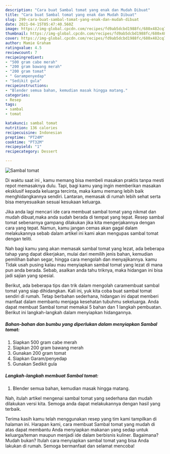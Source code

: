 ```yaml
---
description: "Cara buat Sambal tomat yang enak dan Mudah Dibuat"
title: "Cara buat Sambal tomat yang enak dan Mudah Dibuat"
slug: 299-cara-buat-sambal-tomat-yang-enak-dan-mudah-dibuat
date: 2021-04-15T05:47:40.560Z
image: https://img-global.cpcdn.com/recipes/fd9ab5dcbd1988fc/680x482cq70/sambal-tomat-foto-resep-utama.jpg
thumbnail: https://img-global.cpcdn.com/recipes/fd9ab5dcbd1988fc/680x482cq70/sambal-tomat-foto-resep-utama.jpg
cover: https://img-global.cpcdn.com/recipes/fd9ab5dcbd1988fc/680x482cq70/sambal-tomat-foto-resep-utama.jpg
author: Mamie Graham
ratingvalue: 4.5
reviewcount: 7
recipeingredient:
- "500 gram cabe merah"
- "200 gram bawang merah"
- "200 gram tomat"
- " Garampenyedap"
- "Sedikit gula"
recipeinstructions:
- "Blender semua bahan, kemudian masak hingga matang."
categories:
- Resep
tags:
- sambal
- tomat

katakunci: sambal tomat 
nutrition: 136 calories
recipecuisine: Indonesian
preptime: "PT24M"
cooktime: "PT32M"
recipeyield: "1"
recipecategory: Dessert

---
```



![Sambal tomat](https://img-global.cpcdn.com/recipes/fd9ab5dcbd1988fc/680x482cq70/sambal-tomat-foto-resep-utama.jpg)

Di waktu  saat ini , kamu memang bisa membeli masakan praktis tanpa mesti repot memasaknya dulu. Tapi, bagi kamu yang ingin memberikan masakan eksklusif kepada keluarga tercinta, maka kamu memang lebih baik menghidangkannya sendiri. Lantaran, memasak di rumah lebih sehat serta bisa menyesuaikan sesuai kesukaan keluarga.

Jika anda lagi mencari ide cara membuat sambal tomat yang nikmat dan mudah dibuat,maka anda sudah berada di tempat yang tepat. Resep sambal tomat  sebenarnya gampang dilakukan jika kita mengerjakannya dengan cara yang tepat. Namun, kamu jangan cemas akan gagal dalam melakukannya 
sebab dalam artikel ini kami akan mengupas sambal tomat dengan teliti.  



Nah bagi kamu yang akan memasak sambal tomat yang lezat, ada beberapa tahap yang dapat dikerjakan, mulai dari memilih jenis bahan, kemudian pemilihan bahan segar, hingga cara mengolah dan menyajikannya. kamu Tidak usah pusing kalau mau menyiapkan sambal tomat yang lezat di mana pun anda berada. Sebab, asalkan anda  tahu triknya, maka hidangan ini bisa jadi sajian yang spesial.

Berikut, ada beberapa tips dan trik dalam mengolah caramembuat sambal tomat yang siap dihidangkan. Kali ini, yuk kita coba buat sambal tomat sendiri di rumah. Tetap berbahan sederhana, hidangan ini dapat memberi manfaat dalam membantu menjaga kesehatan tubuhmu sekeluarga. Anda dapat membuat Sambal tomat memakai 5 bahan dan 1 langkah pembuatan. Berikut ini langkah-langkah dalam menyiapkan hidangannya.

<!--inarticleads1-->

##### Bahan-bahan dan bumbu yang diperlukan dalam menyiapkan Sambal tomat:

1. Siapkan 500 gram cabe merah
1. Siapkan 200 gram bawang merah
1. Gunakan 200 gram tomat
1. Siapkan  Garam/penyedap
1. Gunakan Sedikit gula




<!--inarticleads2-->

##### Langkah-langkah membuat Sambal tomat:

1. Blender semua bahan, kemudian masak hingga matang.




Nah, itulah artikel mengenai  sambal tomat  yang sederhana dan mudah dilakukan versi kita. Semoga anda dapat melakukannya dengan hasil yang terbaik. 

Terima kasih kamu telah menggunakan resep yang tim kami tampilkan di halaman ini. Harapan kami, cara membuat  Sambal tomat yang mudah di atas dapat membantu Anda menyiapkan makanan yang sedap untuk keluarga/teman maupun menjadi ide dalam berbisnis kuliner. Bagaimana? Mudah bukan? Itulah cara menyiapkan sambal tomat yang bisa Anda lakukan di rumah. Semoga bermanfaat dan selamat mencoba!

